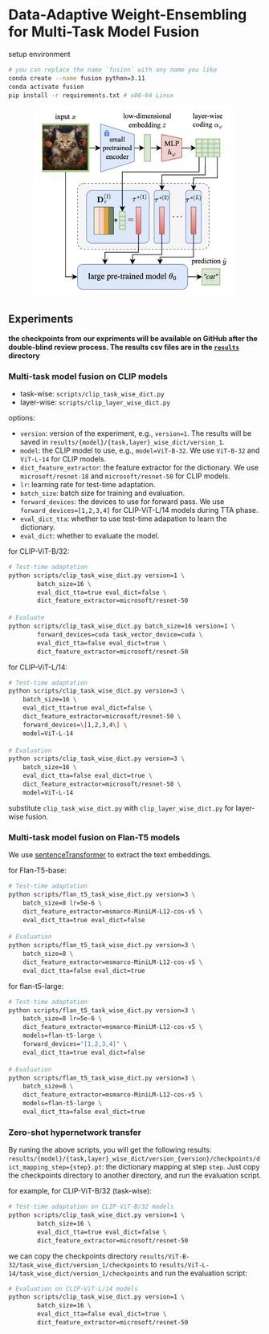 # Data-Adaptive Weight-Ensembling for Multi-Task Model Fusion

setup environment

```bash
# you can replace the name `fusion` with any name you like
conda create --name fusion python=3.11
conda activate fusion
pip install -r requirements.txt # x86-64 Linux
```

<p align="center">
    <img src="images/overview.png" width="400">
</p>


## Experiments

**the checkpoints from our expriments will be available on GitHub after the double-blind review process. The results csv files are in the [`results`](results) directory**

### Multi-task model fusion on CLIP models

- task-wise: `scripts/clip_task_wise_dict.py`
- layer-wise: `scripts/clip_layer_wise_dict.py`

options:

- `version`: version of the experiment, e.g., `version=1`. The results will be saved in `results/{model}/{task,layer}_wise_dict/version_1`.
- `model`: the CLIP model to use, e.g., `model=ViT-B-32`. We use `ViT-B-32` and `ViT-L-14` for CLIP models.
- `dict_feature_extractor`: the feature extractor for the dictionary. We use `microsoft/resnet-18` and `microsoft/resnet-50` for CLIP models.
- `lr`: learning rate for test-time adaptation.
- `batch_size`: batch size for training and evaluation.
- `forward_devices`: the devices to use for forward pass. We use `forward_devices=[1,2,3,4]` for CLIP-ViT-L/14 models during TTA phase.
- `eval_dict_tta`: whether to use test-time adapation to learn the dictionary.
- `eval_dict`: whether to evaluate the model.

for CLIP-ViT-B/32:

```bash
# Test-time adaptation
python scripts/clip_task_wise_dict.py version=1 \
        batch_size=16 \
        eval_dict_tta=true eval_dict=false \
        dict_feature_extractor=microsoft/resnet-50

# Evaluate
python scripts/clip_task_wise_dict.py batch_size=16 version=1 \
        forward_devices=cuda task_vector_device=cuda \
        eval_dict_tta=false eval_dict=true \
        dict_feature_extractor=microsoft/resnet-50
```

for CLIP-ViT-L/14:

```bash
# Test-time adaptation
python scripts/clip_task_wise_dict.py version=3 \
    batch_size=16 \
    eval_dict_tta=true eval_dict=false \
    dict_feature_extractor=microsoft/resnet-50 \
    forward_devices=\[1,2,3,4\] \
    model=ViT-L-14

# Evaluation
python scripts/clip_task_wise_dict.py version=3 \
    batch_size=16 \
    eval_dict_tta=false eval_dict=true \
    dict_feature_extractor=microsoft/resnet-50 \
    model=ViT-L-14
```

substitute `clip_task_wise_dict.py` with `clip_layer_wise_dict.py` for layer-wise fusion.

### Multi-task model fusion on Flan-T5 models

We use [sentenceTransformer](https://huggingface.co/sentence-transformers) to extract the text embeddings.

for Flan-T5-base:

```bash
# Test-time adaptation
python scripts/flan_t5_task_wise_dict.py version=3 \
    batch_size=8 lr=5e-6 \
    dict_feature_extractor=msmarco-MiniLM-L12-cos-v5 \
    eval_dict_tta=true eval_dict=false

# Evaluation
python scripts/flan_t5_task_wise_dict.py version=3 \
    batch_size=8 \
    dict_feature_extractor=msmarco-MiniLM-L12-cos-v5 \
    eval_dict_tta=false eval_dict=true
```

for flan-t5-large:

```bash
# Test-time adaptation
python scripts/flan_t5_task_wise_dict.py version=3 \
    batch_size=8 lr=5e-6 \
    dict_feature_extractor=msmarco-MiniLM-L12-cos-v5 \
    models=flan-t5-large \
    forward_devices="[1,2,3,4]" \
    eval_dict_tta=true eval_dict=false

# Evaluation
python scripts/flan_t5_task_wise_dict.py version=3 \
    batch_size=8 \
    dict_feature_extractor=msmarco-MiniLM-L12-cos-v5 \
    models=flan-t5-large \
    eval_dict_tta=false eval_dict=true
```

### Zero-shot hypernetwork transfer

By runing the above scripts, you will get the following results: `results/{model}/{task,layer}_wise_dict/version_{version}/checkpoints/dict_mapping_step={step}.pt`: the dictionary mapping at step `step`.
Just copy the checkpoints directory to another directory, and run the evaluation script.

for example, for CLIP-ViT-B/32 (task-wise):

```bash
# Test-time adaptation on CLIP-ViT-B/32 models
python scripts/clip_task_wise_dict.py version=1 \
        batch_size=16 \
        eval_dict_tta=true eval_dict=false \
        dict_feature_extractor=microsoft/resnet-50
```

we can copy the checkpoints directory `results/ViT-B-32/task_wise_dict/version_1/checkpoints` to `results/ViT-L-14/task_wise_dict/version_1/checkpoints` and run the evaluation script:

```bash
# Evaluation on CLIP-ViT-L/14 models
python scripts/clip_task_wise_dict.py version=1 \
        batch_size=16 \
        eval_dict_tta=false eval_dict=true \
        dict_feature_extractor=microsoft/resnet-50
```
